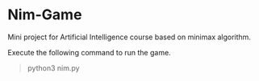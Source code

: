 # Nim-Game
Mini project for Artificial Intelligence course based on minimax algorithm.

Execute the following command to run the game.
> python3 nim.py
